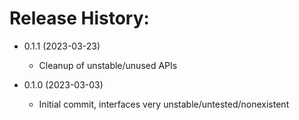# Release History:

* 0.1.1 (2023-03-23)
  - Cleanup of unstable/unused APIs

* 0.1.0 (2023-03-03)
  - Initial commit, interfaces very unstable/untested/nonexistent